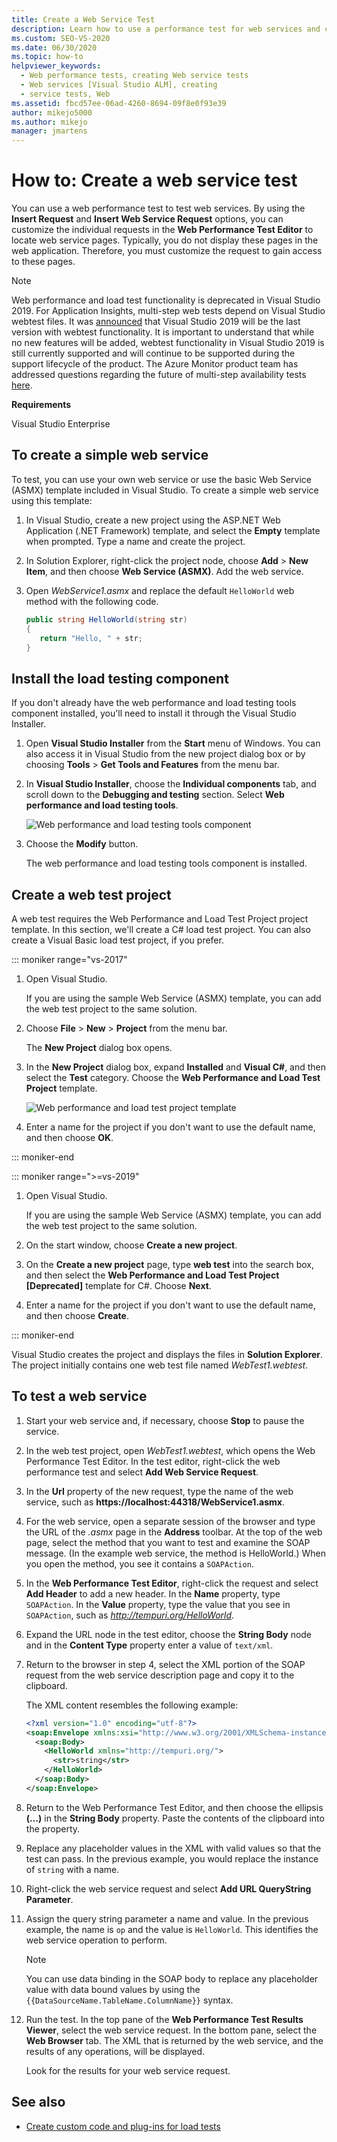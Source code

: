 ```yaml
---
title: Create a Web Service Test
description: Learn how to use a performance test for web services and customize requests in the Web Performance Test Editor to locate web service pages.
ms.custom: SEO-VS-2020
ms.date: 06/30/2020
ms.topic: how-to
helpviewer_keywords: 
  - Web performance tests, creating Web service tests
  - Web services [Visual Studio ALM], creating
  - service tests, Web
ms.assetid: fbcd57ee-06ad-4260-8694-09f8e0f93e39
author: mikejo5000
ms.author: mikejo
manager: jmartens
---
```

# How to: Create a web service test

You can use a web performance test to test web services. By using the **Insert Request** and **Insert Web Service Request** options, you can customize the individual requests in the **Web Performance Test Editor** to locate web service pages. Typically, you do not display these pages in the web application. Therefore, you must customize the request to gain access to these pages.

>[!NOTE]
> Web performance and load test functionality is deprecated in Visual Studio 2019. For Application Insights, multi-step web tests depend on Visual Studio webtest files. It was [announced](https://devblogs.microsoft.com/devops/cloud-based-load-testing-service-eol/) that Visual Studio 2019 will be the last version with webtest functionality. It is important to understand that while no new features will be added, webtest functionality in Visual Studio 2019 is still currently supported and will continue to be supported during the support lifecycle of the product. The Azure Monitor product team has addressed questions regarding the future of multi-step availability tests [here](https://github.com/MicrosoftDocs/azure-docs/issues/26050#issuecomment-468814101).

**Requirements**

Visual Studio Enterprise

## To create a simple web service

To test, you can use your own web service or use the basic Web Service (ASMX) template included in Visual Studio. To create a simple web service using this template:

1. In Visual Studio, create a new project using the ASP.NET Web Application (.NET Framework) template, and select the **Empty** template when prompted. Type a name and create the project.

1. In Solution Explorer, right-click the project node, choose **Add** > **New Item**, and then choose **Web Service (ASMX)**. Add the web service.

1. Open *WebService1.asmx* and replace the default `HelloWorld` web method with the following code.

   ```csharp
   public string HelloWorld(string str)
   {
      return "Hello, " + str;
   }
   ```

## Install the load testing component

If you don't already have the web performance and load testing tools component installed, you'll need to install it through the Visual Studio Installer.

1. Open **Visual Studio Installer** from the **Start** menu of Windows. You can also access it in Visual Studio from the new project dialog box or by choosing **Tools** > **Get Tools and Features** from the menu bar.

1. In **Visual Studio Installer**, choose the **Individual components** tab, and scroll down to the **Debugging and testing** section. Select **Web performance and load testing tools**.

   ![Web performance and load testing tools component](media/web-perf-load-testing-tools-component.png)

1. Choose the **Modify** button.

   The web performance and load testing tools component is installed.

## Create a web test project

A web test requires the Web Performance and Load Test Project project template. In this section, we'll create a C# load test project. You can also create a Visual Basic load test project, if you prefer.

::: moniker range="vs-2017"

1. Open Visual Studio.

   If you are using the sample Web Service (ASMX) template, you can add the web test project to the same solution.

2. Choose **File** > **New** > **Project** from the menu bar.

   The **New Project** dialog box opens.

3. In the **New Project** dialog box, expand **Installed** and **Visual C#**, and then select the **Test** category. Choose the **Web Performance and Load Test Project** template.

   ![Web performance and load test project template](media/web-perf-load-test-project-template.png)

4. Enter a name for the project if you don't want to use the default name, and then choose **OK**.

::: moniker-end

::: moniker range=">=vs-2019"

1. Open Visual Studio.

   If you are using the sample Web Service (ASMX) template, you can add the web test project to the same solution.

2. On the start window, choose **Create a new project**.

3. On the **Create a new project** page, type **web test** into the search box, and then select the **Web Performance and Load Test Project \[Deprecated]** template for C#. Choose **Next**.

4. Enter a name for the project if you don't want to use the default name, and then choose **Create**.

::: moniker-end

   Visual Studio creates the project and displays the files in **Solution Explorer**. The project initially contains one web test file named *WebTest1.webtest*.

## To test a web service

1. Start your web service and, if necessary, choose **Stop** to pause the service.

1. In the web test project, open *WebTest1.webtest*, which opens the Web Performance Test Editor. In the test editor, right-click the web performance test and select **Add Web Service Request**.

1. In the **Url** property of the new request, type the name of the web service, such as **https://localhost:44318/WebService1.asmx**.

1. For the web service, open a separate session of the browser and type the URL of the *.asmx* page in the **Address** toolbar. At the top of the web page, select the method that you want to test and examine the SOAP message. (In the example web service, the method is HelloWorld.) When you open the method, you see it contains a `SOAPAction`.

1. In the **Web Performance Test Editor**, right-click the request and select **Add Header** to add a new header. In the **Name** property, type `SOAPAction`. In the **Value** property, type the value that you see in `SOAPAction`, such as *http://tempuri.org/HelloWorld*.

1. Expand the URL node in the test editor, choose the **String Body** node and in the **Content Type** property enter a value of `text/xml`.

1. Return to the browser in step 4, select the XML portion of the SOAP request from the web service description page and copy it to the clipboard.

   The XML content resembles the following example:

     ```xml
     <?xml version="1.0" encoding="utf-8"?>
     <soap:Envelope xmlns:xsi="http://www.w3.org/2001/XMLSchema-instance" xmlns:xsd="http://www.w3.org/2001/XMLSchema" xmlns:soap="http://schemas.xmlsoap.org/soap/envelope/">
       <soap:Body>
         <HelloWorld xmlns="http://tempuri.org/">
           <str>string</str>
         </HelloWorld>
       </soap:Body>
     </soap:Envelope>
     ```

1. Return to the Web Performance Test Editor, and then choose the ellipsis **(…)** in the **String Body** property. Paste the contents of the clipboard into the property.

1. Replace any placeholder values in the XML with valid values so that the test can pass. In the previous example, you would replace the instance of `string` with a name.

1. Right-click the web service request and select **Add URL QueryString Parameter**.

1. Assign the query string parameter a name and value. In the previous example, the name is `op` and the value is `HelloWorld`. This identifies the web service operation to perform.

    > [!NOTE]
    > You can use data binding in the SOAP body to replace any placeholder value with data bound values by using the `{{DataSourceName.TableName.ColumnName}}` syntax.

1. Run the test. In the top pane of the **Web Performance Test Results Viewer**, select the web service request. In the bottom pane, select the **Web Browser** tab. The XML that is returned by the web service, and the results of any operations, will be displayed.

   Look for the results for your web service request.

## See also

- [Create custom code and plug-ins for load tests](../test/create-custom-code-and-plug-ins-for-load-tests.md)
